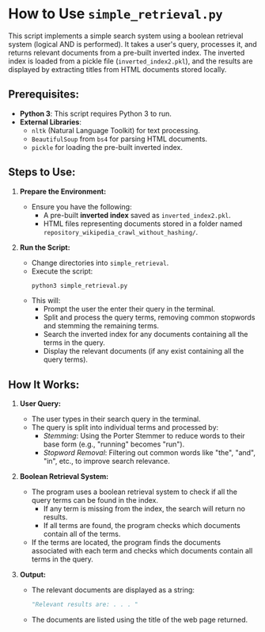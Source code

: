 # How to Use `simple_retrieval.py`

This script implements a simple search system using a boolean retrieval system (logical AND is performed). It takes a user's query, processes it, and returns relevant documents from a pre-built inverted index. The inverted index is loaded from a pickle file (`inverted_index2.pkl`), and the results are displayed by extracting titles from HTML documents stored locally.

## Prerequisites:
- **Python 3**: This script requires Python 3 to run.
- **External Libraries**: 
  - `nltk` (Natural Language Toolkit) for text processing.
  - `BeautifulSoup` from `bs4` for parsing HTML documents.
  - `pickle` for loading the pre-built inverted index.

## Steps to Use:
1. **Prepare the Environment:**
   - Ensure you have the following:
     - A pre-built **inverted index** saved as `inverted_index2.pkl`.
     - HTML files representing documents stored in a folder named `repository_wikipedia_crawl_without_hashing/`.

2. **Run the Script:**
   - Change directories into `simple_retrieval`.
   - Execute the script:
     ```bash
     python3 simple_retrieval.py
     ```
   - This will:
     - Prompt the user the enter their query in the terminal.
     - Split and process the query terms, removing common stopwords and stemming the remaining terms.
     - Search the inverted index for any documents containing all the terms in the query.
     - Display the relevant documents (if any exist containing all the query terms).

## How It Works:
1. **User Query:**
   - The user types in their search query in the terminal.
   - The query is split into individual terms and processed by:
     - *Stemming*: Using the Porter Stemmer to reduce words to their base form (e.g., "running" becomes "run").
     - *Stopword Removal*: Filtering out common words like "the", "and", "in", etc., to improve search relevance.

2. **Boolean Retrieval System:**
   - The program uses a boolean retrieval system to check if all the query terms can be found in the index.
     - If any term is missing from the index, the search will return no results.
     - If all terms are found, the program checks which documents contain all of the terms.
   - If the terms are located, the program finds the documents associated with each term and checks which documents contain all terms in the query.

3. **Output:**
   - The relevant documents are displayed as a string:
     ```python
     "Relevant results are: . . . "
     ```
   - The documents are listed using the title of the web page returned.
